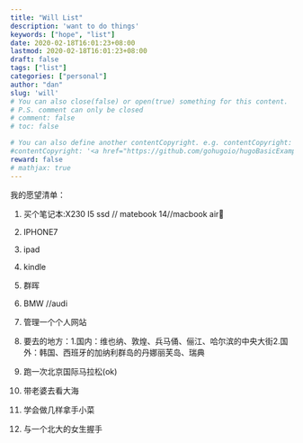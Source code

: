 ```yaml
---
title: "Will List"
description: 'want to do things'
keywords: ["hope", "list"]
date: 2020-02-18T16:01:23+08:00
lastmod: 2020-02-18T16:01:23+08:00
draft: false
tags: ["list"]
categories: ["personal"]
author: "dan"
slug: 'will'
# You can also close(false) or open(true) something for this content.
# P.S. comment can only be closed
# comment: false
# toc: false

# You can also define another contentCopyright. e.g. contentCopyright: "This is another copyright."
#contentCopyright: '<a href="https://github.com/gohugoio/hugoBasicExample" rel="noopener" target="_blank">See origin</a>'
reward: false
# mathjax: true
---
```


我的愿望清单：

1. 买个笔记本:X230 I5 ssd // matebook 14//macbook air:dog:
2. IPHONE7 
3. ipad
4. kindle
5. 群晖
6. BMW //audi
7. 管理一个个人网站
8. 要去的地方：1.国内：维也纳、敦煌、兵马俑、俪江、哈尔滨的中央大街2.国外：韩国、西班牙的加纳利群岛的丹娜丽芙岛、瑞典

9. 跑一次北京国际马拉松(ok)
10. 带老婆去看大海
11. 学会做几样拿手小菜
12. 与一个北大的女生握手